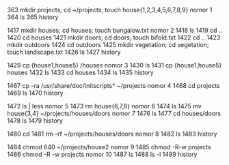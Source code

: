   363  mkdir projects; cd ~/projects; touch house{1,2,3,4,5,6,7,8,9}  nomor 1
  364  ls
  365  history

 1417  mkdir houses; cd houses; touch bungalow.txt  nomor 2
 1418  ls
 1419  cd ..
 1420  cd houses
 1421  mkdir doors; cd doors; touch bifold.txt
 1422  cd ..
 1423  mkdir outdoors
 1424  cd outdoors
 1425  mkdir vegetation; cd vegetation; touch landscape.txt
 1426  ls
 1427  history

 1429  cp {house1,house5} /houses  nomor 3
 1430  ls
 1431  cp {house1,house5} houses
 1432  ls
 1433  cd houses
 1434  ls
 1435  history

 1467  cp -ra  /usr/share/doc/initscripts* ~/projects  nomor 4
 1468  cd projects
 1469  ls
 1470  history

1472  ls | less     nomor 5
 1473  rm house{6,7,8}  nomor 6
 1474  ls
 1475  mv house{3,4} ~/projects/houses/doors   nomor 7
 1476  ls
 1477  cd houses/doors
 1478  ls
 1479  history

1480  cd
 1481  rm -rf ~/projects/houses/doors    nomor 8
 1482  ls
 1483  history

 1484  chmod 640 ~/projects/house2   nomor 9
 1485  chmod -R-w projects
 1486  chmod -R -w projects   nomor 10
 1487  ls
 1488  ls -l
 1489  history


